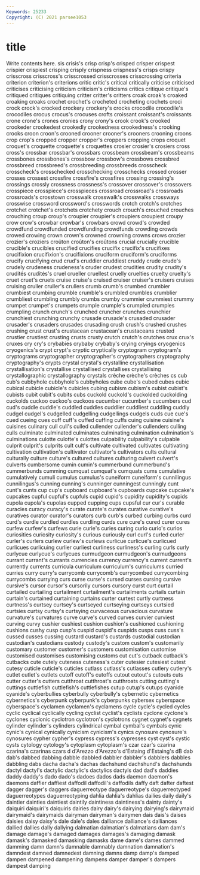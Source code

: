 ```yaml
---
Keywords: 25233
Copyright: (C) 2021 parsee1053
---
```


# title

Write contents here.
sis crisis's crisp crisp's crisped crisper crispest crispier crispiest crisping
crisply crispness crispness's crisps crispy crisscross crisscross's crisscrossed crisscrosses crisscrossing
criteria criterion criterion's criterions critic critic's critical critically criticise criticised
criticises criticising criticism criticism's criticisms critics critique critique's critiqued critiques
critiquing critter critter's critters croak croak's croaked croaking croaks crochet
crochet's crocheted crocheting crochets croci crock crock's crocked crockery crockery's
crocks crocodile crocodile's crocodiles crocus crocus's crocuses crofts croissant croissant's
croissants crone crone's crones cronies crony crony's crook crook's crooked
crookeder crookedest crookedly crookedness crookedness's crooking crooks croon croon's crooned
crooner crooner's crooners crooning croons crop crop's cropped cropper cropper's
croppers cropping crops croquet croquet's croquette croquette's croquettes crosier crosier's
crosiers cross cross's crossbar crossbar's crossbars crossbeam crossbeam's crossbeams crossbones
crossbones's crossbow crossbow's crossbows crossbred crossbreed crossbreed's crossbreeding crossbreeds crosscheck
crosscheck's crosschecked crosschecking crosschecks crossed crosser crosses crossest crossfire crossfire's
crossfires crossing crossing's crossings crossly crossness crossness's crossover crossover's crossovers
crosspiece crosspiece's crosspieces crossroad crossroad's crossroads crossroads's crosstown crosswalk crosswalk's
crosswalks crossways crosswise crossword crossword's crosswords crotch crotch's crotches crotchet
crotchet's crotchets crotchety crouch crouch's crouched crouches crouching croup croup's
croupier croupier's croupiers croupiest croupy crow crow's crowbar crowbar's crowbars
crowd crowd's crowded crowdfund crowdfunded crowdfunding crowdfunds crowding crowds crowed
crowing crown crown's crowned crowning crowns crows crozier crozier's croziers
croûton croûton's croûtons crucial crucially crucible crucible's crucibles crucified crucifies
crucifix crucifix's crucifixes crucifixion crucifixion's crucifixions cruciform cruciform's cruciforms crucify
crucifying crud crud's cruddier cruddiest cruddy crude crude's crudely crudeness
crudeness's cruder crudest crudities crudity crudity's crudités crudités's cruel crueller
cruellest cruelly cruelties cruelty cruelty's cruet cruet's cruets cruise cruise's
cruised cruiser cruiser's cruisers cruises cruising cruller cruller's crullers crumb
crumb's crumbed crumbier crumbiest crumbing crumble crumble's crumbled crumbles crumblier
crumbliest crumbling crumbly crumbs crumby crummier crummiest crummy crumpet crumpet's
crumpets crumple crumple's crumpled crumples crumpling crunch crunch's crunched cruncher
crunches crunchier crunchiest crunching crunchy crusade crusade's crusaded crusader crusader's
crusaders crusades crusading crush crush's crushed crushes crushing crust crust's
crustacean crustacean's crustaceans crusted crustier crustiest crusting crusts crusty crutch
crutch's crutches crux crux's cruxes cry cry's crybabies crybaby crybaby's
crying cryings cryogenics cryogenics's crypt crypt's cryptic cryptically cryptogram cryptogram's
cryptograms cryptographer cryptographer's cryptographers cryptography cryptography's crypts crystal crystal's crystalline
crystallisation crystallisation's crystallise crystallised crystallises crystallising crystallographic crystallography crystals crèche
crèche's crèches cs cub cub's cubbyhole cubbyhole's cubbyholes cube cube's
cubed cubes cubic cubical cubicle cubicle's cubicles cubing cubism cubism's
cubist cubist's cubists cubit cubit's cubits cubs cuckold cuckold's cuckolded
cuckolding cuckolds cuckoo cuckoo's cuckoos cucumber cucumber's cucumbers cud cud's
cuddle cuddle's cuddled cuddles cuddlier cuddliest cuddling cuddly cudgel cudgel's
cudgelled cudgelling cudgellings cudgels cuds cue cue's cued cueing cues
cuff cuff's cuffed cuffing cuffs cuing cuisine cuisine's cuisines culinary
cull cull's culled cullender cullender's cullenders culling culls culminate culminated
culminates culminating culmination culmination's culminations culotte culotte's culottes culpability culpability's
culpable culprit culprit's culprits cult cult's cultivate cultivated cultivates cultivating
cultivation cultivation's cultivator cultivator's cultivators cults cultural culturally culture culture's
cultured cultures culturing culvert culvert's culverts cumbersome cumin cumin's cummerbund
cummerbund's cummerbunds cumming cumquat cumquat's cumquats cums cumulative cumulatively cumuli
cumulus cumulus's cuneiform cuneiform's cunnilingus cunnilingus's cunning cunning's cunninger cunningest
cunningly cunt cunt's cunts cup cup's cupboard cupboard's cupboards cupcake
cupcake's cupcakes cupful cupful's cupfuls cupid cupid's cupidity cupidity's cupids
cupola cupola's cupolas cupped cupping cups cupsful cur cur's curable
curacies curacy curacy's curate curate's curates curative curative's curatives curator
curator's curators curb curb's curbed curbing curbs curd curd's curdle
curdled curdles curdling curds cure cure's cured curer cures curfew
curfew's curfews curie curie's curies curing curio curio's curios curiosities
curiosity curiosity's curious curiously curl curl's curled curler curler's curlers
curlew curlew's curlews curlicue curlicue's curlicued curlicues curlicuing curlier curliest
curliness curliness's curling curls curly curlycue curlycue's curlycues curmudgeon curmudgeon's
curmudgeons currant currant's currants currencies currency currency's current current's currently
currents curricula curriculum curriculum's curriculums curried curries curry curry's currycomb
currycomb's currycombed currycombing currycombs currying curs curse curse's cursed curses
cursing cursive cursive's cursor cursor's cursorily cursors cursory curst curt
curtail curtailed curtailing curtailment curtailment's curtailments curtails curtain curtain's curtained
curtaining curtains curter curtest curtly curtness curtness's curtsey curtsey's curtseyed
curtseying curtseys curtsied curtsies curtsy curtsy's curtsying curvaceous curvacious curvature
curvature's curvatures curve curve's curved curves curvier curviest curving curvy
cushier cushiest cushion cushion's cushioned cushioning cushions cushy cusp cusp's
cuspid cuspid's cuspids cusps cuss cuss's cussed cusses cussing custard
custard's custards custodial custodian custodian's custodians custody custody's custom custom's
customarily customary customer customer's customers customisation customise customised customises customising
customs cut cut's cutback cutback's cutbacks cute cutely cuteness cuteness's
cuter cutesier cutesiest cutest cutesy cuticle cuticle's cuticles cutlass cutlass's
cutlasses cutlery cutlery's cutlet cutlet's cutlets cutoff cutoff's cutoffs cutout
cutout's cutouts cuts cutter cutter's cutters cutthroat cutthroat's cutthroats cutting
cutting's cuttings cuttlefish cuttlefish's cuttlefishes cutup cutup's cutups cyanide cyanide's
cyberbullies cyberbully cyberbully's cybernetic cybernetics cybernetics's cyberpunk cyberpunk's cyberpunks cybersex
cyberspace cyberspace's cyclamen cyclamen's cyclamens cycle cycle's cycled cycles cyclic
cyclical cyclically cycling cyclist cyclist's cyclists cyclone cyclone's cyclones cyclonic
cyclotron cyclotron's cyclotrons cygnet cygnet's cygnets cylinder cylinder's cylinders cylindrical
cymbal cymbal's cymbals cynic cynic's cynical cynically cynicism cynicism's cynics
cynosure cynosure's cynosures cypher cypher's cypress cypress's cypresses cyst cyst's
cystic cysts cytology cytology's cytoplasm cytoplasm's czar czar's czarina czarina's
czarinas czars d d'Arezzo d'Arezzo's d'Estaing d'Estaing's dB dab dab's
dabbed dabbing dabble dabbled dabbler dabbler's dabblers dabbles dabbling dabs
dacha dacha's dachas dachshund dachshund's dachshunds dactyl dactyl's dactylic dactylic's
dactylics dactyls dad dad's daddies daddy daddy's dado dado's dadoes
dados dads daemon daemon's daemons daffier daffiest daffodil daffodil's daffodils
daffy daft dafter daftest dagger dagger's daggers daguerreotype daguerreotype's daguerreotyped
daguerreotypes daguerreotyping dahlia dahlia's dahlias dailies daily daily's daintier dainties
daintiest daintily daintiness daintiness's dainty dainty's daiquiri daiquiri's daiquiris dairies
dairy dairy's dairying dairying's dairymaid dairymaid's dairymaids dairyman dairyman's dairymen
dais dais's daises daisies daisy daisy's dale dale's dales dalliance
dalliance's dalliances dallied dallies dally dallying dalmatian dalmatian's dalmatians dam
dam's damage damage's damaged damages damages's damaging damask damask's damasked
damasking damasks dame dame's dames dammed damming damn damn's damnable
damnably damnation damnation's damndest damned damnedest damning damns damp damp's
damped dampen dampened dampening dampens damper damper's dampers dampest damping
